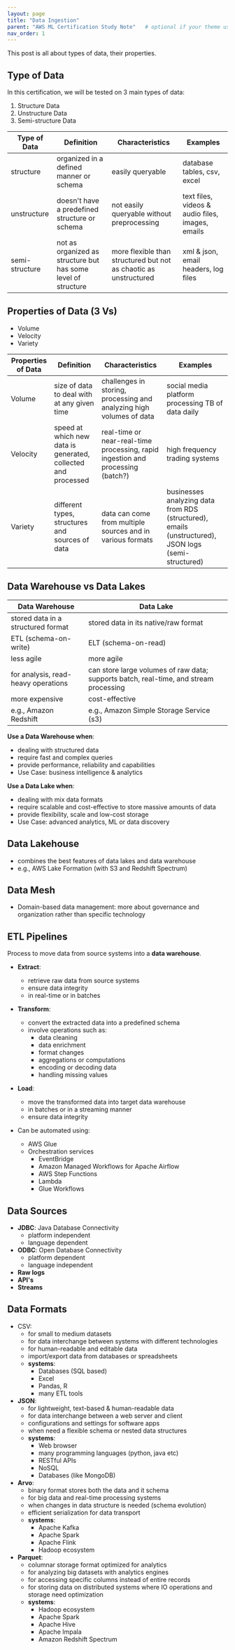 ```yaml
---
layout: page
title: "Data Ingestion"
parent: "AWS ML Certification Study Note"   # optional if your theme uses it
nav_order: 1
---
```

This post is all about types of data, their properties.


## Type of Data
In this certification, we will be tested on 3 main types of data:
1. Structure Data
2. Unstructure Data
3. Semi-structure Data

 | Type of Data | Definition | Characteristics | Examples |
 |-|-|-|-|
 | structure | organized in a defined manner or schema | easily queryable | database tables, csv, excel |
 | unstructure | doesn't have a predefined structure or schema | not easily queryable without preprocessing | text files, videos & audio files, images, emails |
 | semi-structure | not as organized as structure but has some level of structure  | more flexible than structured but not as chaotic as unstructured | xml & json, email headers, log files |

## Properties of Data (3 Vs)
- Volume
- Velocity 
- Variety

 | Properties of Data | Definition | Characteristics | Examples |
 |-|-|-|-|
 | Volume | size of data to deal with at any given time | challenges in storing, processing and analyzing high volumes of data | social media platform processing TB of data daily |
 | Velocity | speed at which new data is generated, collected and processed | real-time or near-real-time processing, rapid ingestion and processing (batch?) | high frequency trading systems |
 | Variety | different types, structures and sources of data  | data can come from multiple sources and in various formats | businesses analyzing data from RDS (structured), emails (unstructured), JSON logs (semi-structured) |

## Data Warehouse vs Data Lakes
| Data Warehouse | Data Lake |
|-|-|
| stored data in a structured format | stored data in its native/raw format |
| ETL (schema-on-write) | ELT (schema-on-read) |
| less agile | more agile |
| for analysis, read-heavy operations | can store large volumes of raw data; supports batch, real-time, and stream processing |
| more expensive | cost-effective |
| e.g., Amazon Redshift | e.g., Amazon Simple Storage Service (s3)

**Use a Data Warehouse when**:
- dealing with structured data 
- require fast and complex queries 
- provide performance, reliability and capabilities 
- Use Case: business intelligence & analytics

**Use a Data Lake when**:
- dealing with mix data formats 
- require scalable and cost-effective to store massive amounts of data 
- provide flexibility, scale and low-cost storage
- Use Case: advanced analytics, ML or data discovery 

## Data Lakehouse
- combines the best features of data lakes and data warehouse 
- e.g., AWS Lake Formation (with S3 and Redshift Spectrum)

## Data Mesh 
- Domain-based data management: more about governance and organization rather than specific technology

## ETL Pipelines 
Process to move data from source systems into a **data warehouse**.
- **Extract**: 
  - retrieve raw data from source systems
  - ensure data integrity
  - in real-time or in batches 

- **Transform**:
  - convert the extracted data into a predefined schema
  - involve operations such as:
    - data cleaning
    - data enrichment
    - format changes 
    - aggregations or computations
    - encoding or decoding data
    - handling missing values 

- **Load**:
  - move the transformed data into target data warehouse
  - in batches or in a streaming manner
  - ensure data integrity 
- Can be automated using:
  - AWS Glue
  - Orchestration services 
    - EventBridge
    - Amazon Managed Workflows for Apache Airflow 
    - AWS Step Functions 
    - Lambda 
    - Glue Workflows

## Data Sources
- **JDBC**: Java Database Connectivity
  - platform independent
  - language dependent
- **ODBC**: Open Database Connectivity 
  - platform dependent
  - language independent 
- **Raw logs**
- **API's**
- **Streams**

## Data Formats
- CSV:
  - for small to medium datasets
  - for data interchange between systems with different technologies 
  - for human-readable and editable data 
  - import/export data from databases or spreadsheets
  - **systems**: 
    - Databases (SQL based)
    - Excel 
    - Pandas, R
    - many ETL tools 
- **JSON**:
  - for lightweight, text-based & human-readable data 
  - for data interchange between a web server and client
  - configurations and settings for software apps
  - when need a flexible schema or nested data structures
  - **systems**:
    - Web browser
    - many programming languages (python, java etc)
    - RESTful APIs
    - NoSQL 
    - Databases (like MongoDB)
- **Arvo**:
  - binary format stores both the data and it schema 
  - for big data and real-time processing systems
  - when changes in data structure is needed (schema evolution)
  - efficient serialization for data transport 
  - **systems**:
    - Apache Kafka
    - Apache Spark 
    - Apache Flink
    - Hadoop ecosystem 
- **Parquet**:
  - columnar storage format optimized for analytics
  - for analyzing big datasets with analytics engines
  - for accessing specific columns instead of entire records
  - for storing data on distributed systems where IO operations and storage need optimization
  - **systems**:
    - Hadoop ecosystem 
    - Apache Spark 
    - Apache Hive 
    - Apache Impala
    - Amazon Redshift Spectrum
